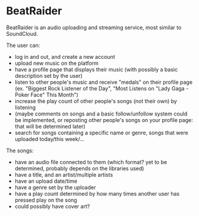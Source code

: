 # BeatRaider

BeatRaider is an audio uploading and streaming service, most similar to SoundCloud.

The user can:

- log in and out, and create a new account
- upload new music on the platform
- have a profile page that displays their music (with possibly a basic description set by the user)
- listen to other people's music and receive "medals" on their profile page (ex. "Biggest Rock Listener of the Day", "Most Listens on "Lady Gaga - Poker Face" This Month")
- increase the play count of other people's songs (not their own) by listening
- (maybe comments on songs and a basic follow/unfollow system could be implemented, or reposting other people's songs on your profile page: that will be determined later)
- search for songs containing a specific name or genre, songs that were uploaded today/this week/...

The songs:
- have an audio file connected to them (which format? yet to be determined, probably depends on the libraries used)
- have a title, and an artist/multiple artists
- have an upload date/time
- have a genre set by the uploader
- have a play count determined by how many times another user has pressed play on the song
- could possibly have cover art?
